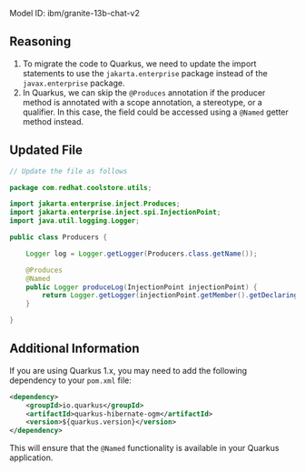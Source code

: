 Model ID: ibm/granite-13b-chat-v2
## Reasoning

1. To migrate the code to Quarkus, we need to update the import statements to use the `jakarta.enterprise` package instead of the `javax.enterprise` package.
2. In Quarkus, we can skip the `@Produces` annotation if the producer method is annotated with a scope annotation, a stereotype, or a qualifier. In this case, the field could be accessed using a `@Named` getter method instead.

## Updated File

```java
// Update the file as follows

package com.redhat.coolstore.utils;

import jakarta.enterprise.inject.Produces;
import jakarta.enterprise.inject.spi.InjectionPoint;
import java.util.logging.Logger;

public class Producers {

    Logger log = Logger.getLogger(Producers.class.getName());

    @Produces
    @Named
    public Logger produceLog(InjectionPoint injectionPoint) {
        return Logger.getLogger(injectionPoint.getMember().getDeclaringClass().getName());
    }

}
```

## Additional Information

If you are using Quarkus 1.x, you may need to add the following dependency to your `pom.xml` file:

```xml
<dependency>
    <groupId>io.quarkus</groupId>
    <artifactId>quarkus-hibernate-ogm</artifactId>
    <version>${quarkus.version}</version>
</dependency>
```

This will ensure that the `@Named` functionality is available in your Quarkus application.